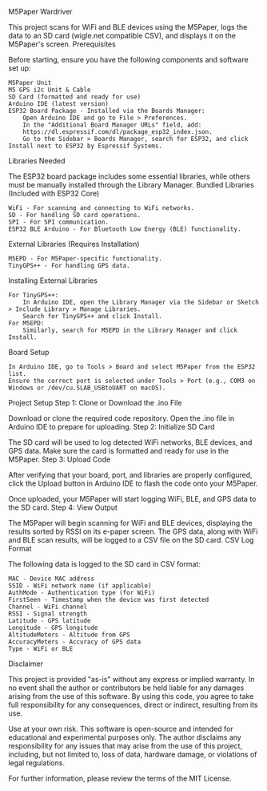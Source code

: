 M5Paper Wardriver

This project scans for WiFi and BLE devices using the M5Paper, logs the data to an SD card (wigle.net compatible CSV), and displays it on the M5Paper's screen.
Prerequisites

Before starting, ensure you have the following components and software set up:

    M5Paper Unit
    M5 GPS i2c Unit & Cable
    SD Card (formatted and ready for use)
    Arduino IDE (latest version)
    ESP32 Board Package - Installed via the Boards Manager:
        Open Arduino IDE and go to File > Preferences.
        In the "Additional Board Manager URLs" field, add:
        https://dl.espressif.com/dl/package_esp32_index.json.
        Go to the Sidebar > Boards Manager, search for ESP32, and click Install next to ESP32 by Espressif Systems.

Libraries Needed

The ESP32 board package includes some essential libraries, while others must be manually installed through the Library Manager.
Bundled Libraries (Included with ESP32 Core)

    WiFi - For scanning and connecting to WiFi networks.
    SD - For handling SD card operations.
    SPI - For SPI communication.
    ESP32 BLE Arduino - For Bluetooth Low Energy (BLE) functionality.

External Libraries (Requires Installation)

    M5EPD - For M5Paper-specific functionality.
    TinyGPS++ - For handling GPS data.

Installing External Libraries

    For TinyGPS++:
        In Arduino IDE, open the Library Manager via the Sidebar or Sketch > Include Library > Manage Libraries.
        Search for TinyGPS++ and click Install.
    For M5EPD:
        Similarly, search for M5EPD in the Library Manager and click Install.

Board Setup

    In Arduino IDE, go to Tools > Board and select M5Paper from the ESP32 list.
    Ensure the correct port is selected under Tools > Port (e.g., COM3 on Windows or /dev/cu.SLAB_USBtoUART on macOS).

Project Setup
Step 1: Clone or Download the .ino File

Download or clone the required code repository. Open the .ino file in Arduino IDE to prepare for uploading.
Step 2: Initialize SD Card

The SD card will be used to log detected WiFi networks, BLE devices, and GPS data. Make sure the card is formatted and ready for use in the M5Paper.
Step 3: Upload Code

After verifying that your board, port, and libraries are properly configured, click the Upload button in Arduino IDE to flash the code onto your M5Paper.

Once uploaded, your M5Paper will start logging WiFi, BLE, and GPS data to the SD card.
Step 4: View Output

The M5Paper will begin scanning for WiFi and BLE devices, displaying the results sorted by RSSI on its e-paper screen. The GPS data, along with WiFi and BLE scan results, will be logged to a CSV file on the SD card.
CSV Log Format

The following data is logged to the SD card in CSV format:

    MAC - Device MAC address
    SSID - WiFi network name (if applicable)
    AuthMode - Authentication type (for WiFi)
    FirstSeen - Timestamp when the device was first detected
    Channel - WiFi channel
    RSSI - Signal strength
    Latitude - GPS latitude
    Longitude - GPS longitude
    AltitudeMeters - Altitude from GPS
    AccuracyMeters - Accuracy of GPS data
    Type - WiFi or BLE

Disclaimer

This project is provided "as-is" without any express or implied warranty. In no event shall the author or contributors be held liable for any damages arising from the use of this software. By using this code, you agree to take full responsibility for any consequences, direct or indirect, resulting from its use.

Use at your own risk. This software is open-source and intended for educational and experimental purposes only. The author disclaims any responsibility for any issues that may arise from the use of this project, including, but not limited to, loss of data, hardware damage, or violations of legal regulations.

For further information, please review the terms of the MIT License.
